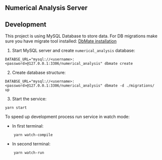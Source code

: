 ## Numerical Analysis Server

## Development

This project is using MySQL Database to store data.
For DB migrations make sure you have migrate tool installed:
[DbMate installation](https://dbmate.readthedocs.io/en/latest/)

1. Start MySQL server and create `numerical_analysis` database:

```
DATABSE_URL="mysql://<username>:<password>@127.0.0.1:3306/numerical_analysis" dbmate create
```

2. Create database structure:

```
DATABSE_URL="mysql://<username>:<password>@127.0.0.1:3306/numerical_analysis" dbmate -d ./migrations/ up
```

3. Start the service:

```
yarn start
```

To speed up development process run service in watch mode:

- In first terminal:

```
    yarn watch-compile
```

- In second terminal:

```
    yarn watch-run
```
